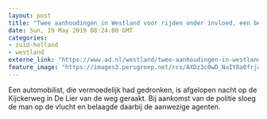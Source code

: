 ```yaml
---
layout: post
title: "Twee aanhoudingen in Westland voor rijden onder invloed, een bestuurder naar ziekenhuis"
date: Sun, 19 May 2019 08:24:00 GMT
categories: 
- zuid-holland 
- westland 
externe_link: "https://www.ad.nl/westland/twee-aanhoudingen-in-westland-voor-rijden-onder-invloed-een-bestuurder-naar-ziekenhuis~a97ad6ff/"
feature_image: "https://images3.persgroep.net/rcs/AXDz3c0wD_NuIY8a0frja2hIZqk/diocontent/148737297/_fitwidth/400/?appId=21791a8992982cd8da851550a453bd7f&quality=0.7"
---
```


Een automobilist, die vermoedelijk had gedronken, is afgelopen nacht op de Kijckerweg in De Lier van de weg geraakt. Bij aankomst van de politie sloeg de man op de vlucht en belaagde daarbij de aanwezige agenten.
